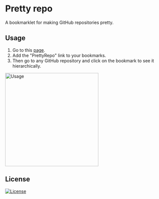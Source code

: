 # Pretty repo

A bookmarklet for making GitHub repositories pretty.

## Usage

1. Go to this [page](https://jmavs21.github.io/).
2. Add the "PrettyRepo" link to your bookmarks.
3. Then go to any GitHub repository and click on the bookmark to see it hierarchically.

<img src="usage.gif" width="300" title="Usage">

## License

[![License](https://img.shields.io/badge/license-MIT-blue.svg)](LICENSE)
